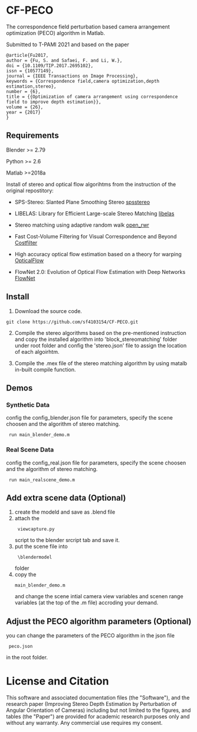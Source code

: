 # CF-PECO

The correspondence field perturbation based camera arrangement optimization (PECO) algorithm in Matlab.

Submitted to T-PAMI 2021 and based on the paper

<pre><code>@article{Fu2017,
author = {Fu, S. and Safaei, F. and Li, W.},
doi = {10.1109/TIP.2017.2695102},
issn = {10577149},
journal = {IEEE Transactions on Image Processing},
keywords = {Correspondence field,camera optimization,depth estimation,stereo},
number = {6},
title = {{Optimization of camera arrangement using correspondence field to improve depth estimation}},
volume = {26},
year = {2017}
}</code></pre>

## Requirements

Blender >= 2.79

Python >= 2.6

Matlab >=2018a

Install of stereo and optical flow algorihtms from the instruction of the original repostitory:

- SPS-Stereo: Slanted Plane Smoothing Stereo
[spsstereo](https://github.com/siposcsaba89/sps-stereo)

- LIBELAS: Library for Efficient Large-scale Stereo Matching
[libelas](https://github.com/goldbattle/libelas-gpu)

- Stereo matching using adaptive random walk
[open_rwr](https://www.mathworks.com/matlabcentral/fileexchange/49501-stereo-matching-using-adaptive-random-walk)

- Fast Cost-Volume Filtering for Visual Correspondence and Beyond
[Costfilter](https://www.ims.tuwien.ac.at/publications/tuw-202088)

- High accuracy optical flow estimation based on a theory for warping
[OpticalFlow](https://people.csail.mit.edu/celiu/OpticalFlow/)

- FlowNet 2.0: Evolution of Optical Flow Estimation with Deep Networks
[FlowNet](https://github.com/lmb-freiburg/flownet2)


## Install

1. Download the source code.
<pre><code>git clone https://github.com/sf4103154/CF-PECO.git</pre></code>

2. Compile the stereo algorithms based on the pre-mentioned instruction and copy the installed algorithm into 'block_stereomatching' folder under root folder and config the 'stereo.json' file to assign the location of each algoirhtm.

3. Compile the .mex file of the stereo matching algorithm by using matalb in-built compile function.
## Demos

### Synthetic Data

config the config_blender.json file for parameters, specify the scene choosen and the algorithm of stereo matching.

<pre><code> run main_blender_demo.m </pre></code>

### Real Scene Data

config the config_real.json file for parameters, specify the scene choosen and the algorithm of stereo matching.

<pre><code> run main_realscene_demo.m </pre></code>

## Add extra scene data (Optional)
1. create the modeld and save as .blend file
2. attach the <pre><code> viewcapture.py </pre></code> script to the blender srcript tab and save it.
3. put the scene file into <pre><code> \blendermodel</pre></code> folder
4. copy the <pre><code>main_blender_demo.m </pre></code> and change the scene intial camera view variables and scenen range variables (at the top of the .m file) accroding your demand.

## Adjust the PECO algorithm parameters (Optional)
you can change the parameters of the PECO algorithm in the json file <pre><code> peco.json </pre></code> in the root folder.

# License and Citation 
This software and associated documentation files (the "Software"), and the research paper (Improving Stereo Depth Estimation by Perturbation of Angular Orientation of Cameras) including but not limited to the figures, and tables (the "Paper") are provided for academic research purposes only and without any warranty. Any commercial use requires my consent.
